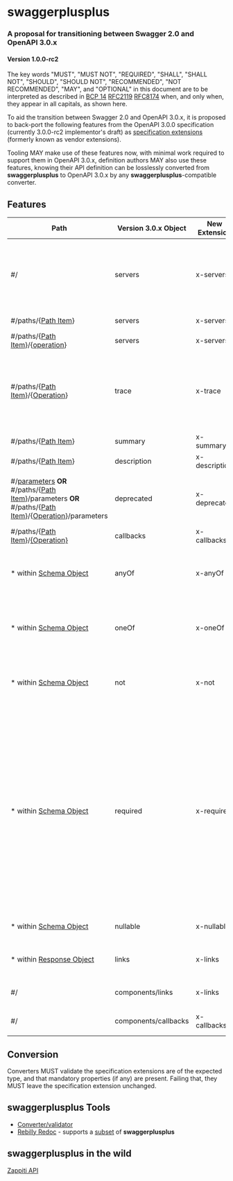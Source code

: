 # swaggerplusplus

### A proposal for transitioning between Swagger 2.0 and OpenAPI 3.0.x

#### Version 1.0.0-rc2

The key words "MUST", "MUST NOT", "REQUIRED", "SHALL", "SHALL NOT", "SHOULD", "SHOULD NOT", "RECOMMENDED", "NOT RECOMMENDED", "MAY", and "OPTIONAL" in this document are to be interpreted as described in [BCP 14](https://tools.ietf.org/html/bcp14) [RFC2119](https://tools.ietf.org/html/rfc2119) [RFC8174](https://tools.ietf.org/html/rfc8174) when, and only when, they appear in all capitals, as shown here.

To aid the transition between Swagger 2.0 and OpenAPI 3.0.x, it is proposed to back-port the following features from the OpenAPI 3.0.0 specification (currently 3.0.0-rc2 implementor's draft) as [specification extensions](https://github.com/OAI/OpenAPI-Specification/blob/OpenAPI.next/versions/2.0.md#vendorExtensions) (formerly known as vendor extensions).

Tooling MAY make use of these features now, with minimal work required to support them in OpenAPI 3.0.x, definition authors MAY also use these features, knowing their API definition can be losslessly converted from **swaggerplusplus** to OpenAPI 3.0.x by any **swaggerplusplus**-compatible converter.

## Features

Path|Version 3.0.x Object|New Extension|Type|Description
---|---|---|---|---|
#/|servers|x-servers|[[Server Objects](https://github.com/OAI/OpenAPI-Specification/blob/OpenAPI.next/versions/3.0.md#server-object)]|When converting to OpenAPI 3.0.x, this array is used in place of any `servers` array converted from Swagger 2.0 metadata
#/paths/{[Path Item](https://github.com/OAI/OpenAPI-Specification/blob/master/versions/2.0.md#path-item-object)}|servers|x-servers|[[Server Objects](https://github.com/OAI/OpenAPI-Specification/blob/OpenAPI.next/versions/3.0.md#server-object)]|
#/paths/{[Path Item](https://github.com/OAI/OpenAPI-Specification/blob/master/versions/2.0.md#path-item-object)}/{[operation](https://github.com/OAI/OpenAPI-Specification/blob/master/versions/2.0.md#operation-object)}|servers|x-servers|[[Server Objects](https://github.com/OAI/OpenAPI-Specification/blob/OpenAPI.next/versions/3.0.md#server-object)]|
#/paths/{[Path Item](https://github.com/OAI/OpenAPI-Specification/blob/master/versions/2.0.md#path-item-object)}/{[Operation](https://github.com/OAI/OpenAPI-Specification/blob/master/versions/2.0.md#operation-object)}|trace|x-trace|[V2 Operation Object](https://github.com/OAI/OpenAPI-Specification/blob/master/versions/2.0.md#operation-object)|This MUST be a Swagger 2.0 Operation Object, it MUST be treated as per any other Operation Object, for the `TRACE` HTTP method
#/paths/{[Path Item](https://github.com/OAI/OpenAPI-Specification/blob/master/versions/2.0.md#path-item-object)}|summary|x-summary|String|Also as per [Apiary extension](https://help.apiary.io/api_101/swagger-extensions/#x-summary-and-x-description)
#/paths/{[Path Item](https://github.com/OAI/OpenAPI-Specification/blob/master/versions/2.0.md#path-item-object)}|description|x-description|String|Also as per [Apiary extension](https://help.apiary.io/api_101/swagger-extensions/#x-summary-and-x-description)
#/[parameters](https://github.com/OAI/OpenAPI-Specification/blob/master/versions/2.0.md#parameters-definitions-object) **OR** #/paths/{[Path Item](https://github.com/OAI/OpenAPI-Specification/blob/master/versions/2.0.md#path-item-object)}/parameters **OR** #/paths/{[Path Item](https://github.com/OAI/OpenAPI-Specification/blob/master/versions/2.0.md#path-item-object)}/{[Operation](https://github.com/OAI/OpenAPI-Specification/blob/master/versions/2.0.md#operation-object)}/parameters|deprecated|x-deprecated|Boolean|Indicates the parameter is deprecated and SHOULD be transitioned out of use
#/paths/{[Path Item](https://github.com/OAI/OpenAPI-Specification/blob/master/versions/2.0.md#path-item-object)}/[{Operation}](https://github.com/OAI/OpenAPI-Specification/blob/master/versions/2.0.md#operation-object)|callbacks|x-callbacks|[[Callback Objects](https://github.com/OAI/OpenAPI-Specification/blob/OpenAPI.next/versions/3.0.md#server-object)]|
\* within [Schema Object](https://github.com/OAI/OpenAPI-Specification/blob/master/versions/2.0.md#schema-object)|anyOf|x-anyOf|[[Schema Object](https://github.com/OAI/OpenAPI-Specification/blob/OpenAPI.next/versions/3.0.md#schemaObject)]|Schema MUST be extracted and post-processed before being used for validation
\* within [Schema Object](https://github.com/OAI/OpenAPI-Specification/blob/master/versions/2.0.md#schema-object)|oneOf|x-oneOf|[[Schema Object](https://github.com/OAI/OpenAPI-Specification/blob/OpenAPI.next/versions/3.0.md#schemaObject)]|Schema MUST be extracted and post-processed before being used for validation
\* within [Schema Object](https://github.com/OAI/OpenAPI-Specification/blob/master/versions/2.0.md#schema-object)|not|x-not|[Schema Object](https://github.com/OAI/OpenAPI-Specification/blob/OpenAPI.next/versions/3.0.md#schemaObject)|Schema MUST be extracted and post-processed before being used for validation
\* within [Schema Object](https://github.com/OAI/OpenAPI-Specification/blob/master/versions/2.0.md#schema-object)|required|x-required|Array|Where a property has been removed from `required` due to use of `x-anyOf`, `x-oneOf` or `x-not`, converters MUST merge these arrays when converting from **swaggerplusplus** to OpenAPI 3.0.x. When a converter converts from 3.0.x to **swaggerplusplus** it MUST remove any `required` properties hidden by `x-anyOf`, `x-oneOf` or `x-not` and move them into this array.
\* within [Schema Object](https://github.com/OAI/OpenAPI-Specification/blob/master/versions/2.0.md#schema-object)|nullable|x-nullable|Boolean|Indicates whether the property is nullable or not.
\* within [Response Object](https://github.com/OAI/OpenAPI-Specification/blob/master/versions/2.0.md#response-object)|links|x-links|Map {[Link Object](https://github.com/OAI/OpenAPI-Specification/blob/OpenAPI.next/versions/3.0.md#link-object)}|Links or references to reusable Link Objects
#/|components/links|x-links|Map {[Link Object](https://github.com/OAI/OpenAPI-Specification/blob/OpenAPI.next/versions/3.0.md#link-object)}|Contains reusable Link Objects
#/|components/callbacks|x-callbacks|Map {[Callback Object](https://github.com/OAI/OpenAPI-Specification/blob/OpenAPI.next/versions/3.0.md#callback-object)}|Contains reusable Callback Objects

## Conversion

Converters MUST validate the specification extensions are of the expected type, and that mandatory properties (if any) are present. Failing that, they MUST leave the specification extension unchanged.

## swaggerplusplus Tools

* [Converter/validator](https://github.com/mermade/swagger2openapi)
* [Rebilly Redoc](https://github.com/Rebilly/ReDoc) - supports a [subset](https://github.com/Rebilly/ReDoc/blob/master/docs/redoc-vendor-extensions.md) of **swaggerplusplus**

## swaggerplusplus in the wild

[Zappiti API](http://zappiti.com/api/zappiti-player-4k/swagger/)
